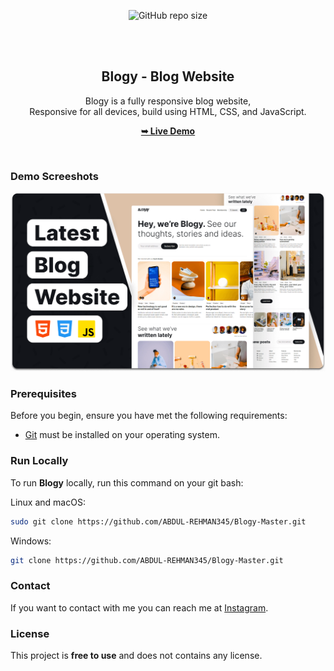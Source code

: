 <div align="center">
  
  ![GitHub repo size](https://img.shields.io/github/repo-size/codewithsadee/blogy)
 
  <br />
  <br />

  <h2 align="center">Blogy - Blog Website</h2>

  Blogy is a fully responsive blog website, <br />Responsive for all devices, build using HTML, CSS, and JavaScript.

  <a href=""><strong>➥ Live Demo</strong></a>

</div>

<br />

### Demo Screeshots

![Blogy Desktop Demo](./readme-images/desktop.png "Desktop Demo")

### Prerequisites

Before you begin, ensure you have met the following requirements:

* [Git](https://git-scm.com/downloads "Download Git") must be installed on your operating system.

### Run Locally

To run **Blogy** locally, run this command on your git bash:

Linux and macOS:

```bash
sudo git clone https://github.com/ABDUL-REHMAN345/Blogy-Master.git
```

Windows:

```bash
git clone https://github.com/ABDUL-REHMAN345/Blogy-Master.git
```

### Contact

If you want to contact with me you can reach me at [Instagram](https://www.instagram.com/coder_life98/).

### License

This project is **free to use** and does not contains any license.
